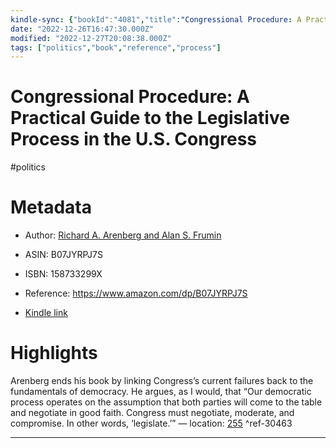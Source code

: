 ```yaml
---
kindle-sync: {"bookId":"4081","title":"Congressional Procedure: A Practical Guide to the Legislative Process in the U.S. Congress: The House of Representatives and Senate Explained","author":"Richard A. Arenberg and Alan S. Frumin","asin":"B07JYRPJ7S","lastAnnotatedDate":"2021-02-03","bookImageUrl":"https://m.media-amazon.com/images/I/81otOXbOIiL._SY160.jpg","highlightsCount":1}
date: "2022-12-26T16:47:30.000Z"
modified: "2022-12-27T20:08:38.000Z"
tags: ["politics","book","reference","process"]
---
```

# Congressional Procedure: A Practical Guide to the Legislative Process in the U.S. Congress

#politics 

# Metadata

* Author: [Richard A. Arenberg and Alan S. Frumin](https://www.amazon.com/Richard-A-Arenberg/e/B0075X6FGI/ref=dp_byline_cont_ebooks_1)

* ASIN: B07JYRPJ7S

* ISBN: 158733299X

* Reference: <https://www.amazon.com/dp/B07JYRPJ7S>

* [Kindle link](kindle://book?action=open&asin=B07JYRPJ7S)

# Highlights

Arenberg ends his book by linking Congress’s current failures back to the fundamentals of democracy. He argues, as I would, that “Our democratic process operates on the assumption that both parties will come to the table and negotiate in good faith. Congress must negotiate, moderate, and compromise. In other words, ‘legislate.’” — location: [255](kindle://book?action=open&asin=B07JYRPJ7S&location=255) ^ref-30463

---
